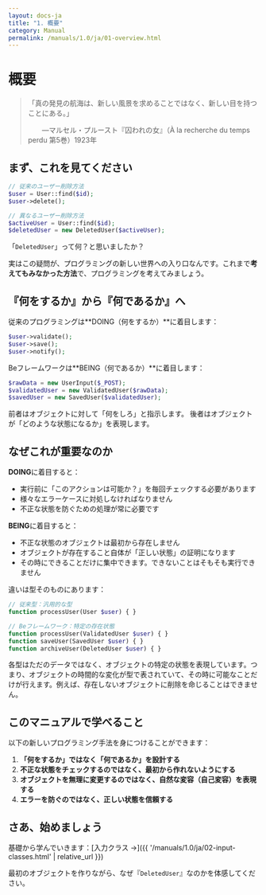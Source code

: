 ```yaml
---
layout: docs-ja
title: "1. 概要"
category: Manual
permalink: /manuals/1.0/ja/01-overview.html
---
```


# 概要

> 「真の発見の航海は、新しい風景を求めることではなく、新しい目を持つことにある。」
> 
> 　　—マルセル・プルースト『囚われの女』（À la recherche du temps perdu 第5巻）1923年

## まず、これを見てください

```php
// 従来のユーザー削除方法
$user = User::find($id);
$user->delete();

// 異なるユーザー削除方法
$activeUser = User::find($id);
$deletedUser = new DeletedUser($activeUser);
```

「`DeletedUser`」って何？と思いましたか？

実はこの疑問が、プログラミングの新しい世界への入り口なんです。これまで**考えてもみなかった方法**で、プログラミングを考えてみましょう。

## 『何をするか』から『何であるか』へ

従来のプログラミングは**DOING（何をするか）**に着目します：
```php
$user->validate();
$user->save();
$user->notify();
```

Beフレームワークは**BEING（何であるか）**に着目します：
```php
$rawData = new UserInput($_POST);
$validatedUser = new ValidatedUser($rawData);
$savedUser = new SavedUser($validatedUser);
```

前者はオブジェクトに対して「何をしろ」と指示します。
後者はオブジェクトが「どのような状態になるか」を表現します。

## なぜこれが重要なのか

**DOING**に着目すると：
- 実行前に「このアクションは可能か？」を毎回チェックする必要があります
- 様々なエラーケースに対処しなければなりません
- 不正な状態を防ぐための処理が常に必要です

**BEING**に着目すると：
- 不正な状態のオブジェクトは最初から存在しません
- オブジェクトが存在すること自体が「正しい状態」の証明になります
- その時にできることだけに集中できます。できないことはそもそも実行できません

違いは型そのものにあります：
```php
// 従来型：汎用的な型
function processUser(User $user) { }

// Beフレームワーク：特定の存在状態
function processUser(ValidatedUser $user) { }
function saveUser(SavedUser $user) { }
function archiveUser(DeletedUser $user) { }
```

各型はただのデータではなく、オブジェクトの特定の状態を表現しています。つまり、オブジェクトの時間的な変化が型で表されていて、その時に可能なことだけが行えます。例えば、存在しないオブジェクトに削除を命じることはできません。

## このマニュアルで学べること

以下の新しいプログラミング手法を身につけることができます：

1. **「何をするか」ではなく「何であるか」を設計する**
2. **不正な状態をチェックするのではなく、最初から作れないようにする**
3. **オブジェクトを無理に変更するのではなく、自然な変容（自己変容）を表現する**
4. **エラーを防ぐのではなく、正しい状態を信頼する**

## さあ、始めましょう

基礎から学んでいきます：[入力クラス →]({{ '/manuals/1.0/ja/02-input-classes.html' | relative_url }})

最初のオブジェクトを作りながら、なぜ『`DeletedUser`』なのかを体感してください。
